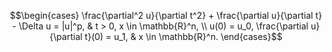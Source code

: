 $$\begin{cases}
\frac{\partial^2 u}{\partial t^2} + \frac{\partial u}{\partial t} - \Delta u = |u|^p, & t > 0, x \in \mathbb{R}^n, \\
u(0) = u_0, \frac{\partial u}{\partial t}(0) = u_1, & x \in \mathbb{R}^n. \end{cases}$$